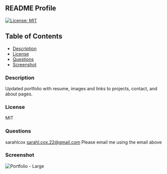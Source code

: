 ## README Profile
  [![License: MIT](https://img.shields.io/badge/License-MIT-yellow.svg)](https://opensource.org/licenses/MIT)
  ## Table of Contents
  * [ Description ](#description)
  * [ License ](#license)
  * [ Questions ](#questions)
  * [ Screenshot ](#screenshot)

  
### Description
Updated portfolio with resume, images and links to projects, contact, and about pages. 

### License
MIT

### Questions
sarahlcox
sarahl.cox.22@gmail.com
Please email me using the email above

### Screenshot
![Portfolio - Large](https://user-images.githubusercontent.com/71027264/98331890-254fc280-1fc3-11eb-8f2b-735a56616a6c.png)
